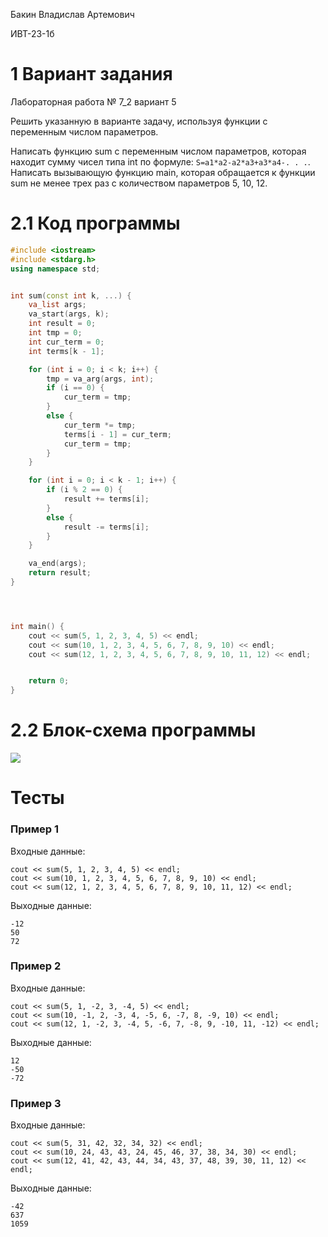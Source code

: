 Бакин Владислав Артемович

ИВТ-23-1б

# 1 Вариант задания

Лабораторная работа № 7_2 вариант 5

Решить указанную в варианте задачу, используя функции с переменным числом параметров.

Написать функцию sum с переменным числом параметров, которая находит сумму чисел типа int по формуле: `S=a1*a2-a2*a3+a3*a4-. . .`. Написать вызывающую функцию main, которая обращается к функции sum не менее трех раз с количеством параметров 5, 10, 12.

# 2.1 Код программы

```cpp
#include <iostream>
#include <stdarg.h>
using namespace std;


int sum(const int k, ...) {
    va_list args;
    va_start(args, k);
    int result = 0;
    int tmp = 0;
    int cur_term = 0;
    int terms[k - 1];

    for (int i = 0; i < k; i++) {
        tmp = va_arg(args, int);
        if (i == 0) {
            cur_term = tmp;
        }
        else {
            cur_term *= tmp;
            terms[i - 1] = cur_term;
            cur_term = tmp;
        }
    }

    for (int i = 0; i < k - 1; i++) {
        if (i % 2 == 0) {
            result += terms[i];
        }
        else {
            result -= terms[i];
        }
    }

    va_end(args);
    return result;
}




int main() {
    cout << sum(5, 1, 2, 3, 4, 5) << endl;
    cout << sum(10, 1, 2, 3, 4, 5, 6, 7, 8, 9, 10) << endl;
    cout << sum(12, 1, 2, 3, 4, 5, 6, 7, 8, 9, 10, 11, 12) << endl;


    return 0;
}
```

# 2.2 Блок-схема программы

<image src="7_2_5.png">

# Тесты

### Пример 1

Входные данные:

```
cout << sum(5, 1, 2, 3, 4, 5) << endl;
cout << sum(10, 1, 2, 3, 4, 5, 6, 7, 8, 9, 10) << endl;
cout << sum(12, 1, 2, 3, 4, 5, 6, 7, 8, 9, 10, 11, 12) << endl;
```

Выходные данные:

```
-12
50
72
```

### Пример 2

Входные данные:

```
cout << sum(5, 1, -2, 3, -4, 5) << endl;
cout << sum(10, -1, 2, -3, 4, -5, 6, -7, 8, -9, 10) << endl;
cout << sum(12, 1, -2, 3, -4, 5, -6, 7, -8, 9, -10, 11, -12) << endl;
```

Выходные данные:

```
12
-50
-72
```

### Пример 3

Входные данные:

```
cout << sum(5, 31, 42, 32, 34, 32) << endl;
cout << sum(10, 24, 43, 43, 24, 45, 46, 37, 38, 34, 30) << endl;
cout << sum(12, 41, 42, 43, 44, 34, 43, 37, 48, 39, 30, 11, 12) << endl;
```

Выходные данные:

```
-42
637
1059
```